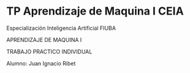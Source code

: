 # TP Aprendizaje de Maquina I CEIA

Especialización Inteligencia Artificial FIUBA 

APRENDIZAJE DE MAQUINA I

TRABAJO PRACTICO INDIVIDUAL

Alumno: Juan Ignacio Ribet </span>


